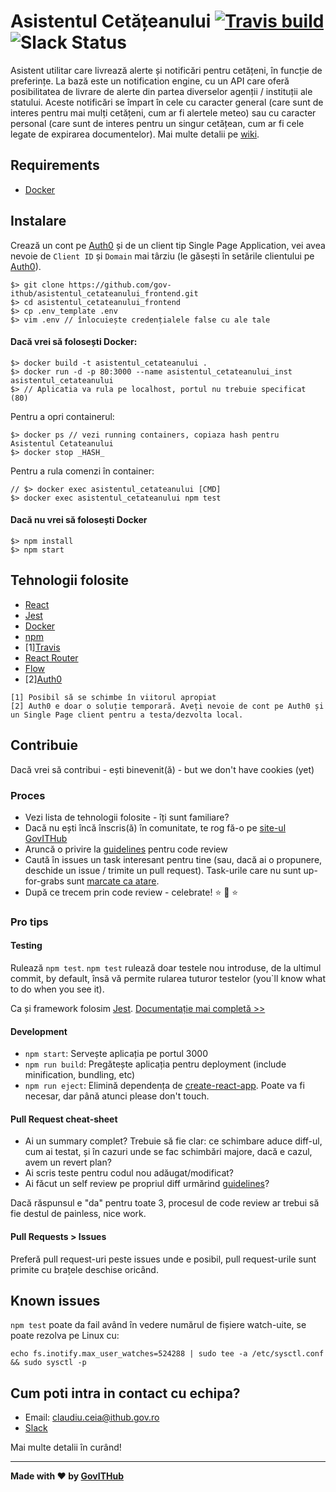 # Asistentul Cetățeanului [![Travis build](https://travis-ci.org/gov-ithub/asistentul_cetateanului_frontend.svg?branch=master)](https://travis-ci.org/gov-ithub/asistentul_cetateanului_frontend) ![Slack Status](https://govitslack.herokuapp.com/badge.svg)

Asistent utilitar care livrează alerte și notificări pentru cetățeni, în funcție de preferințe. La bază este un notification engine, cu un API care oferă posibilitatea de livrare de alerte din partea diverselor agenții / instituții ale statului. Aceste notificări se împart în cele cu caracter general (care sunt de interes pentru mai mulți cetățeni, cum ar fi alertele meteo) sau cu caracter personal (care sunt de interes pentru un singur cetățean, cum ar fi cele legate de expirarea documentelor). Mai multe detalii pe [wiki](https://github.com/gov-ithub/asistentul_cetateanului_frontend/wiki).

## Requirements 
- [Docker](https://docs.docker.com/engine/installation/)

## Instalare

Crează un cont pe [Auth0](https://auth0.com) și de un client tip Single Page Application, vei avea nevoie de `Client ID` și `Domain` mai târziu (le găsești în setările clientului pe [Auth0](https://auth0.com)).

```
$> git clone https://github.com/gov-ithub/asistentul_cetateanului_frontend.git
$> cd asistentul_cetateanului_frontend
$> cp .env_template .env
$> vim .env // înlocuiește credențialele false cu ale tale
```

#### Dacă vrei să folosești Docker:

```
$> docker build -t asistentul_cetateanului .
$> docker run -d -p 80:3000 --name asistentul_cetateanului_inst asistentul_cetateanului
$> // Aplicatia va rula pe localhost, portul nu trebuie specificat (80)
```

Pentru a opri containerul:
```
$> docker ps // vezi running containers, copiaza hash pentru Asistentul Cetateanului
$> docker stop _HASH_
```

Pentru a rula comenzi în container:
```
// $> docker exec asistentul_cetateanului [CMD]
$> docker exec asistentul_cetateanului npm test
```

#### Dacă nu vrei să folosești Docker

```  
$> npm install
$> npm start
```

## Tehnologii folosite
- [React](https://facebook.github.io/react/)
- [Jest](https://facebook.github.io/jest/)
- [Docker](https://docs.docker.com/engine/installation/)
- [npm](https://github.com/npm/npm)
- [1][Travis](https://travis-ci.org/) 
- [React Router](https://github.com/ReactTraining/react-router)
- [Flow](https://flowtype.org/)
- [2][Auth0](https://auth0.com)

```
[1] Posibil să se schimbe în viitorul apropiat
[2] Auth0 e doar o soluție temporară. Aveți nevoie de cont pe Auth0 și un Single Page client pentru a testa/dezvolta local.
```
 
## Contribuie

Dacă vrei să contribui - ești binevenit(ă) - but we don't have cookies (yet) 

### Proces
- Vezi lista de tehnologii folosite - îți sunt familiare?
- Dacă nu ești încă înscris(ă) în comunitate, te rog fă-o pe [site-ul GovITHub](http://ithub.gov.ro/formular-de-aplicatie/)
- Aruncă o privire la [guidelines](https://github.com/gov-ithub/guidelines/blob/master/CODE_REVIEW.md) pentru code review 
- Caută în issues un task interesant pentru tine (sau, dacă ai o propunere, deschide un issue / trimite un pull request). Task-urile care nu sunt up-for-grabs sunt [marcate ca atare](https://github.com/gov-ithub/asistentul_cetateanului_frontend/issues?q=is%3Aopen+is%3Aissue+label%3Aup-for-grabs).
- După ce trecem prin code review - celebrate! :star: :star2: :star:

### Pro tips

#### Testing
Rulează `npm test`. `npm test` rulează doar testele nou introduse, de la ultimul commit, by default, însă vă permite rularea tuturor testelor (you`ll know what to do when you see it). 

Ca și framework folosim [Jest](https://facebook.github.io/jest/). [Documentație mai completă >>](https://github.com/facebookincubator/create-react-app/blob/master/packages/react-scripts/template/README.md#running-tests)

#### Development
- `npm start`: Servește aplicația pe portul 3000
- `npm run build`: Pregătește aplicația pentru deployment (include minification, bundling, etc)
- `npm run eject`: Elimină dependența de [create-react-app](https://github.com/facebookincubator/create-react-app/). Poate va fi necesar, dar până atunci please don't touch. 

#### Pull Request cheat-sheet
- Ai un summary complet? Trebuie să fie clar: ce schimbare aduce diff-ul, cum ai testat, și în cazuri unde se fac schimbări majore, dacă e cazul, avem un revert plan?
- Ai scris teste pentru codul nou adăugat/modificat? 
- Ai făcut un self review pe propriul diff urmărind [guidelines](https://github.com/gov-ithub/guidelines/blob/master/CODE_REVIEW.md)?

Dacă răspunsul e "da" pentru toate 3, procesul de code review ar trebui să fie destul de painless, nice work.

#### Pull Requests > Issues
Preferă pull request-uri peste issues unde e posibil, pull request-urile sunt primite cu brațele deschise oricând.  

## Known issues
`npm test` poate da fail având în vedere numărul de fișiere watch-uite, se poate rezolva pe Linux cu:

`echo fs.inotify.max_user_watches=524288 | sudo tee -a /etc/sysctl.conf && sudo sysctl -p`

## Cum poti intra in contact cu echipa?
- Email: claudiu.ceia@ithub.gov.ro
- [Slack](https://govithub.slack.com/messages/asist_cetatean/details/) 

Mai multe detalii în curând! 

----------

**Made with :heart: by [GovITHub](http://ithub.gov.ro)**
